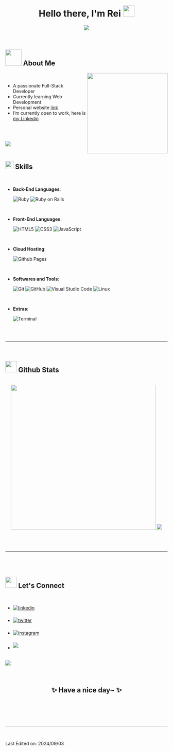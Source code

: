 
<h1 align="center"><b>Hello there, I'm Rei </b><img src="https://media.giphy.com/media/hvRJCLFzcasrR4ia7z/giphy.gif" width="35"></h1>
<!--  -->
<p align="center">
  <a href="https://github.com/DenverCoder1/readme-typing-svg"><img src="https://readme-typing-svg.demolab.com?font=Fira+Code&weight=500&size=25&pause=1000&width=435&lines=Full-Stack+Web+Developer;Always+learning+new+things;Passionate+about+Tech+%26+Japan"></a>
</p>


<br>

## <picture><img src = "https://media2.giphy.com/media/f8h8oEShbB1YuagU6i/giphy.gif" width = 50px></picture> **About Me**

<picture> <img align="right" src="https://media.giphy.com/media/L1KpkdbH8aEkXow8eV/giphy.gif" width = 250px></picture>

<br>

- A passionate Full-Stack Developer
- Currently learning Web Development
- Personal website [link](https://mauoser.github.io/)
- I’m currently open to work, here is [my Linkedin](https://www.linkedin.com/in/zenrei/)

<br><br>

<img src="https://user-images.githubusercontent.com/73097560/115834477-dbab4500-a447-11eb-908a-139a6edaec5c.gif"><br><br>

## <img src="https://media2.giphy.com/media/QssGEmpkyEOhBCb7e1/giphy.gif?cid=ecf05e47a0n3gi1bfqntqmob8g9aid1oyj2wr3ds3mg700bl&rid=giphy.gif" width ="25"><b> Skills</b>
<br>

<p align="center">

- **Back-End Languages**:
    
    ![Ruby](https://img.shields.io/badge/ruby-CC342D?style=for-the-badge&logo=ruby)
    ![Ruby on Rails](https://img.shields.io/badge/ruby%20on%20rails-D30001?style=for-the-badge&logo=rubyonrails)

<br>   
    
- **Front-End Languages**:

   ![HTML5](https://img.shields.io/badge/HTML5%20-%23E34F26.svg?style=for-the-badge&logo=html5&logoColor=white)
   ![CSS3](https://img.shields.io/badge/CSS%20-%231572B6.svg?style=for-the-badge&logo=css3&logoColor=white)
   ![JavaScript](https://img.shields.io/badge/JavaScript%20-%23F7DF1E.svg?style=for-the-badge&logo=javascript&logoColor=black)

<br>

- **Cloud Hosting**:

    ![Github Pages](https://img.shields.io/badge/GitHub%20Pages-%23327FC7.svg?style=for-the-badge&logo=github&logoColor=white)
    
<br>

- **Softwares and Tools**:

    ![Git](https://img.shields.io/badge/git-%23F05033.svg?style=for-the-badge&logo=git&logoColor=white)
    ![GitHub](https://img.shields.io/badge/github-%23121011.svg?style=for-the-badge&logo=github&logoColor=white)
    ![Visual Studio Code](https://img.shields.io/badge/Visual%20Studio%20Code-0078d7.svg?style=for-the-badge&logo=visual-studio-code&logoColor=white)
    ![Linux](https://img.shields.io/badge/Linux-FCC624?style=for-the-badge&logo=linux&logoColor=black) 

<br>

- **Extras**:

    ![Terminal](https://img.shields.io/badge/Terminal-%23054020?style=for-the-badge&logo=gnu-bash&logoColor=white)

</p>

<br>
<br>

-----

<br>


## <img src="https://media.giphy.com/media/iY8CRBdQXODJSCERIr/giphy.gif" width="35"><b> Github Stats </b>
<br>

<div align="center">

<a href="https://github.com/Mauoser/">
  <img src="https://github-readme-stats.vercel.app/api?username=Mauoser&rank_icon=github&show_icons=true&theme=github_dark_dimmed" width="450"/>
   <img src="https://github-readme-stats.vercel.app/api/top-langs/?username=Mauoser&layout=compact&theme=github_dark_dimmed"/>

</a>
</div>

<br>
<br>
<br>

-----

<br>
<br>

## <img src="https://media.giphy.com/media/iPRtIf0OlGlSnNfV7W/giphy.gif" width="35"><b> Let's Connect </b>
<br>
<div align='left'>

<ul>

<li>
<a href="https://www.linkedin.com/in/zenrei/" target="_blank">
<img src="https://img.shields.io/badge/linkedin:  @zenrei-%2300acee.svg?color=405DE6&style=for-the-badge&logo=linkedin&logoColor=white" alt=linkedin style="margin-bottom: 5px;"/>
</a>
</li>

<br>

<li>
<a href="https://x.com/mauoser" target="_blank">
<img src="https://img.shields.io/badge/x:  @mauoser-%2300acee.svg?color=14171a&style=for-the-badge&logo=x&logoColor=white" alt=twitter style="margin-bottom: 5px;"/>
</a>
</li>

<br>

<li>
<a href="https://www.instagram.com/rei_zeni" target="_blank">
<img src="https://img.shields.io/badge/instagram:  @mauoser-%2300acee.svg?color=c13584&style=for-the-badge&logo=instagram&logoColor=white" alt=instagram style="margin-bottom: 5px;"/>
</a>
</li>

<br>

<li>
<a href="mailto:zenreijp@gmail.com" target="_blank">
<img src="https://img.shields.io/badge/gmail:  zenreijp@gmail.com-%23EA4335.svg?style=for-the-badge&logo=gmail&logoColor=white" t=mail style="margin-bottom: 5px;" />
</a>
</li>
	
</ul>
</div>

<br>
<img src="https://user-images.githubusercontent.com/73097560/115834477-dbab4500-a447-11eb-908a-139a6edaec5c.gif">
<br>
<br>
<br>

<div align='center'>

## <b>✨ Have a nice day~ ✨</b>

</div>
<br>
<br>
<br>
<br>

---

<br>

Last Edited on: 2024/09/03
